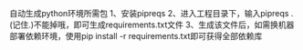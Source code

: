 自动生成python环境所需包
1、安装pipreqs
2、进入工程目录下，输入pipreqs . (记住.)不能掉哦，即可生成requirements.txt文件
3、生成该文件后，如需换机器部署依赖环境，使用pip install -r requirements.txt即可获得全部依赖库
